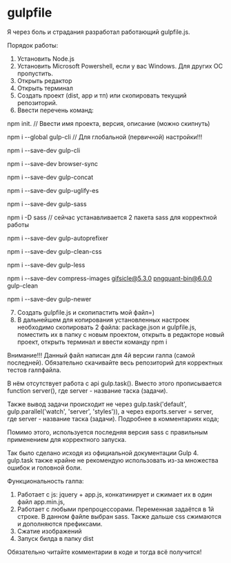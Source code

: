 # gulpfile
Я через боль и страдания разработал работающий gulpfile.js. 

Порядок работы:
1. Установить Node.js 
2. Установить Microsoft Powershell, если у вас Windows. Для других ОС пропустить.
3. Открыть редактор
4. Открыть терминал
5. Создать проект (dist, app и тп) или скопировать текущий репозиторий.
6. Ввести перечень команд:

npm init.                                                                       // Ввести имя проекта, версия, описание (можно скипнуть)

npm i --global gulp-cli                                                         // Для глобальной (первичной) настройки!!!

npm i --save-dev gulp-cli

npm i --save-dev browser-sync

npm i --save-dev gulp-concat

npm i --save-dev gulp-uglify-es

npm i --save-dev gulp-sass

npm i -D sass                                                                   // сейчас устанавливается 2 пакета sass для корректной работы

npm i --save-dev gulp-autoprefixer

npm i --save-dev gulp-clean-css

npm i --save-dev gulp-less

npm i --save-dev compress-images gifsicle@5.3.0 pngquant-bin@6.0.0 gulp-clean

npm i --save-dev gulp-newer

7. Создать gulpfile.js и скопипастить мой файл=)
8. В дальнейшем для копирования установленных настроек необходимо скопировать 2 файла: package.json и gulpfile.js, поместить их в папку с новым проектом, открыть в редакторе новый проект, открыть терминал и ввести команду npm i

Внимание!!! Данный файл написан для 4й версии галпа (самой последней). Обязательно скачивайте весь репозиторий для корректных тестов галпфайла. 

В нём отсутствует работа с api gulp.task(). Вместо этого прописывается function server(), где server - название таска (задачи). 

Также вывод задачи происходит не через gulp.task('default', gulp.parallel('watch', 'server', 'styles')), а через exports.server  = server, где server - название таска (задачи). Подробнее в комментариях кода;

Помимо этого, используется последняя версия sass с правильным применением для корректного запуска.

Так было сделано исходя из официальной документации Gulp 4. gulp.task также крайне не рекомендую использовать из-за множества ошибок и головной боли.

Функциональность галпа:
1. Работает с js: jquery + app.js, конкатинирует и сжимает их в один файл app.min.js,
2. Работает с любыми препроцессорами. Переменная задаётся в 1й строке. В данном файле выбран sass. Также дальше css сжимаются и дополняются префиксами.
3. Сжатие изображений
4. Запуск билда в папку dist

Обязательно читайте комментарии в коде и тогда всё получится!
